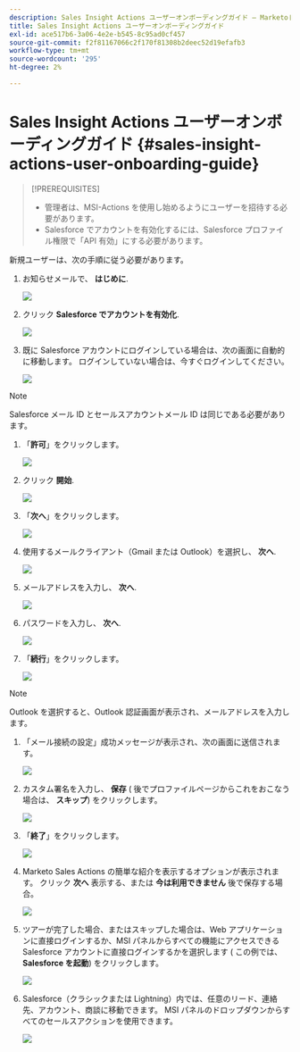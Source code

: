 ```yaml
---
description: Sales Insight Actions ユーザーオンボーディングガイド — Marketoドキュメント — 製品ドキュメント
title: Sales Insight Actions ユーザーオンボーディングガイド
exl-id: ace517b6-3a06-4e2e-b545-8c95ad0cf457
source-git-commit: f2f81167066c2f170f81308b2deec52d19efafb3
workflow-type: tm+mt
source-wordcount: '295'
ht-degree: 2%

---
```


# Sales Insight Actions ユーザーオンボーディングガイド {#sales-insight-actions-user-onboarding-guide}

>[!PREREQUISITES]
>
>* 管理者は、MSI-Actions を使用し始めるようにユーザーを招待する必要があります。
>* Salesforce でアカウントを有効化するには、Salesforce プロファイル権限で「API 有効」にする必要があります。


新規ユーザーは、次の手順に従う必要があります。

1. お知らせメールで、 **はじめに**.

   ![](assets/sales-insight-actions-user-onboarding-guide-1.png)

1. クリック **Salesforce でアカウントを有効化**.

   ![](assets/sales-insight-actions-user-onboarding-guide-2.png)

1. 既に Salesforce アカウントにログインしている場合は、次の画面に自動的に移動します。 ログインしていない場合は、今すぐログインしてください。

   ![](assets/sales-insight-actions-user-onboarding-guide-3.png)

>[!NOTE]
>
>Salesforce メール ID とセールスアカウントメール ID は同じである必要があります。

1. 「**許可**」をクリックします。

   ![](assets/sales-insight-actions-user-onboarding-guide-4.png)

1. クリック **開始**.

   ![](assets/sales-insight-actions-user-onboarding-guide-5.png)

1. 「**次へ**」をクリックします。

   ![](assets/sales-insight-actions-user-onboarding-guide-6.png)

1. 使用するメールクライアント（Gmail または Outlook）を選択し、 **次へ**.

   ![](assets/sales-insight-actions-user-onboarding-guide-7.png)

1. メールアドレスを入力し、 **次へ**.

   ![](assets/sales-insight-actions-user-onboarding-guide-8.png)

1. パスワードを入力し、 **次へ**.

   ![](assets/sales-insight-actions-user-onboarding-guide-9.png)

1. 「**続行**」をクリックします。

   ![](assets/sales-insight-actions-user-onboarding-guide-10.png)

>[!NOTE]
>
>Outlook を選択すると、Outlook 認証画面が表示され、メールアドレスを入力します。

1. 「メール接続の設定」成功メッセージが表示され、次の画面に送信されます。

   ![](assets/sales-insight-actions-user-onboarding-guide-11.png)

1. カスタム署名を入力し、 **保存** ( 後でプロファイルページからこれをおこなう場合は、 **スキップ**) をクリックします。

   ![](assets/sales-insight-actions-user-onboarding-guide-12.png)

1. 「**終了**」をクリックします。

   ![](assets/sales-insight-actions-user-onboarding-guide-13.png)

1. Marketo Sales Actions の簡単な紹介を表示するオプションが表示されます。 クリック **次へ** 表示する、または **今は利用できません** 後で保存する場合。

   ![](assets/sales-insight-actions-user-onboarding-guide-14.png)

1. ツアーが完了した場合、またはスキップした場合は、Web アプリケーションに直接ログインするか、MSI パネルからすべての機能にアクセスできる Salesforce アカウントに直接ログインするかを選択します ( この例では、 **Salesforce を起動**) をクリックします。

   ![](assets/sales-insight-actions-user-onboarding-guide-15.png)

1. Salesforce（クラシックまたは Lightning）内では、任意のリード、連絡先、アカウント、商談に移動できます。 MSI パネルのドロップダウンからすべてのセールスアクションを使用できます。

   ![](assets/sales-insight-actions-user-onboarding-guide-16.png)
